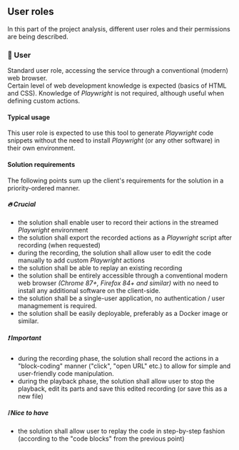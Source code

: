 ## User roles
In this part of the project analysis, different user roles and their permissions are being described.
### 👤 User
Standard user role, accessing the service through a conventional (modern) web browser. \
Certain level of web development knowledge is expected (basics of HTML and CSS). Knowledge of *Playwright* is not required, although useful when defining custom actions.

#### Typical usage
This user role is expected to use this tool to generate *Playwright* code snippets without the need to install *Playwright* (or any other software) in their own environment.

#### Solution requirements
The following points sum up the client's requirements for the solution in a priority-ordered manner.

##### 🔥 Crucial
- the solution shall enable user to record their actions in the streamed *Playwright* environment
- the solution shall export the recorded actions as a *Playwright* script after recording (when requested) 
- during the recording, the solution shall allow user to edit the code manually to add custom *Playwright* actions
- the solution shall be able to replay an existing recording
- the solution shall be entirely accessible through a conventional modern web browser *(Chrome 87+, Firefox 84+ and similar)* with no need to install any additional software on the client-side.
- the solution shall be a single-user application, no authentication / user managmement is required.
- the solution shall be easily deployable, preferably as a Docker image or similar.

##### ❗ Important
- during the recording phase, the solution shall record the actions in a "block-coding" manner ("click", "open URL" etc.) to allow for simple and user-friendly code manipulation.
- during the playback phase, the solution shall allow user to stop the playback, edit its parts and save this edited recording (or save this as a new file)

##### ❕ Nice to have
- the solution shall allow user to replay the code in step-by-step fashion (according to the "code blocks" from the previous point)
